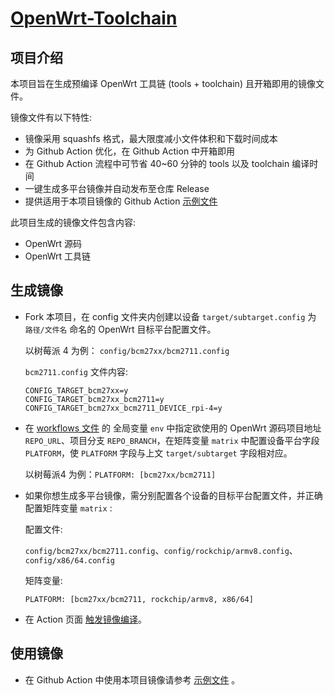 # [OpenWrt-Toolchain](https://github.com/SuLingGG/OpenWrt-Toolchain)

## 项目介绍

本项目旨在生成预编译 OpenWrt 工具链 (tools + toolchain) 且开箱即用的镜像文件。

镜像文件有以下特性:

- 镜像采用 squashfs 格式，最大限度减小文件体积和下载时间成本
- 为 Github Action 优化，在 Github Action 中开箱即用
- 在 Github Action 流程中可节省 40~60 分钟的 tools 以及 toolchain 编译时间
- 一键生成多平台镜像并自动发布至仓库 Release
- 提供适用于本项目镜像的 Github Action [示例文件](https://github.com/SuLingGG/OpenWrt-Toolchain/blob/main/.github/workflows/coolsnowwolf-lede-example.yml)

此项目生成的镜像文件包含内容:

- OpenWrt 源码
- OpenWrt 工具链

## 生成镜像

- Fork 本项目，在 config 文件夹内创建以设备 `target/subtarget.config` 为 `路径/文件名` 命名的 OpenWrt 目标平台配置文件。

  以树莓派 4 为例： `config/bcm27xx/bcm2711.config`

  `bcm2711.config` 文件内容:

  ```
  CONFIG_TARGET_bcm27xx=y
  CONFIG_TARGET_bcm27xx_bcm2711=y
  CONFIG_TARGET_bcm27xx_bcm2711_DEVICE_rpi-4=y
  ```

- 在 [workflows 文件](https://github.com/SuLingGG/OpenWrt-Toolchain/blob/main/.github/workflows/coolsnowwolf-lede-master-toolchain.yml) 的 全局变量 `env` 中指定欲使用的 OpenWrt 源码项目地址 `REPO_URL`、项目分支 `REPO_BRANCH`，在矩阵变量 `matrix` 中配置设备平台字段 `PLATFORM`，使 `PLATFORM` 字段与上文 `target/subtarget` 字段相对应。

  以树莓派4 为例：`PLATFORM: [bcm27xx/bcm2711]`

- 如果你想生成多平台镜像，需分别配置各个设备的目标平台配置文件，并正确配置矩阵变量 `matrix` :

  配置文件:

  `config/bcm27xx/bcm2711.config`、`config/rockchip/armv8.config`、`config/x86/64.config`

  矩阵变量:

  `PLATFORM: [bcm27xx/bcm2711, rockchip/armv8, x86/64]`

- 在 Action 页面 [触发镜像编译](https://p3terx.com/archives/github-actions-manual-trigger.html#toc_7)。

## 使用镜像

- 在 Github Action 中使用本项目镜像请参考 [示例文件](https://github.com/SuLingGG/OpenWrt-Toolchain/blob/main/.github/workflows/coolsnowwolf-lede-example.yml) 。